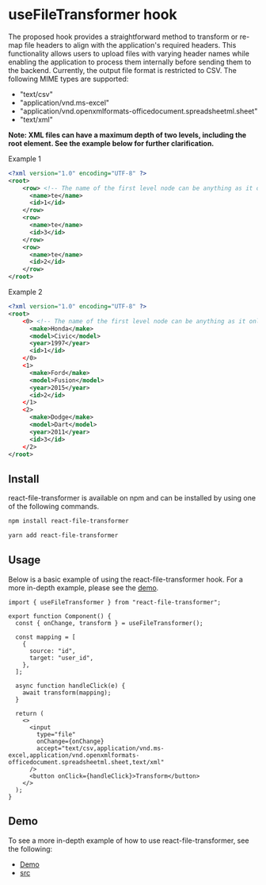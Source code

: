 # useFileTransformer hook

The proposed hook provides a straightforward method to transform or re-map file headers to align with the application's required headers. This functionality allows users to upload files with varying header names while enabling the application to process them internally before sending them to the backend. Currently, the output file format is restricted to CSV. The following MIME types are supported:

- "text/csv"
- "application/vnd.ms-excel"
- "application/vnd.openxmlformats-officedocument.spreadsheetml.sheet"
- "text/xml"

**Note: XML files can have a maximum depth of two levels, including the root element. See the example below for further clarification.**

Example 1

```xml
<?xml version="1.0" encoding="UTF-8" ?>
<root>
    <row> <!-- The name of the first level node can be anything as it only parsed as a separator -->
      <name>te</name>
      <id>1</id>
    </row>
    <row>
      <name>te</name>
      <id>3</id>
    </row>
    <row>
      <name>te</name>
      <id>2</id>
    </row>
</root>
```

Example 2

```xml
<?xml version="1.0" encoding="UTF-8" ?>
<root>
    <0> <!-- The name of the first level node can be anything as it only parsed as a separator -->
      <make>Honda</make>
      <model>Civic</model>
      <year>1997</year>
      <id>1</id>
    </0>
    <1>
      <make>Ford</make>
      <model>Fusion</model>
      <year>2015</year>
      <id>2</id>
    </1>
    <2>
      <make>Dodge</make>
      <model>Dart</model>
      <year>2011</year>
      <id>3</id>
    </2>
</root>
```

## Install

react-file-transformer is available on npm and can be installed by using one of the following commands.

```bash
npm install react-file-transformer
```

```bash
yarn add react-file-transformer
```

## Usage

Below is a basic example of using the react-file-transformer hook. For a more in-depth example, please see the [demo](https://teandresmith.github.io/react-file-transformer/).

```tsx
import { useFileTransformer } from "react-file-transformer";

export function Component() {
  const { onChange, transform } = useFileTransformer();

  const mapping = [
    {
      source: "id",
      target: "user_id",
    },
  ];

  async function handleClick(e) {
    await transform(mapping);
  }

  return (
    <>
      <input
        type="file"
        onChange={onChange}
        accept="text/csv,application/vnd.ms-excel,application/vnd.openxmlformats-officedocument.spreadsheetml.sheet,text/xml"
      />
      <button onClick={handleClick}>Transform</button>
    </>
  );
}
```

## Demo

To see a more in-depth example of how to use react-file-transformer, see the following:

- [Demo](https://teandresmith.github.io/react-file-transformer/)
- [src](./src/App.tsx)
